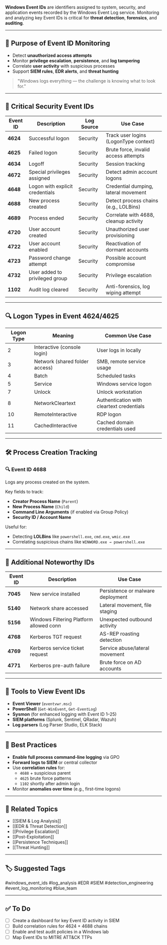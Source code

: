 **Windows Event IDs** are identifiers assigned to system, security, and application events recorded by the Windows Event Log service. Monitoring and analyzing key Event IDs is critical for **threat detection**, **forensics**, and **auditing**.

---

## 🎯 Purpose of Event ID Monitoring

- Detect **unauthorized access attempts**
- Monitor **privilege escalation**, **persistence**, and **log tampering**
- Correlate **user activity** with suspicious processes
- Support **SIEM rules**, **EDR alerts**, and **threat hunting**

> "Windows logs everything — the challenge is knowing what to look for."

---

## 🧠 Critical Security Event IDs

| Event ID | Description                                | Log Source       | Use Case                            |
|----------|--------------------------------------------|------------------|--------------------------------------|
| **4624** | Successful logon                           | Security         | Track user logins (LogonType context)|
| **4625** | Failed logon                               | Security         | Brute force, invalid access attempts |
| **4634** | Logoff                                     | Security         | Session tracking                     |
| **4672** | Special privileges assigned                | Security         | Detect admin account logons          |
| **4648** | Logon with explicit credentials            | Security         | Credential dumping, lateral movement |
| **4688** | New process created                        | Security         | Detect process chains (e.g., LOLBins)|
| **4689** | Process ended                              | Security         | Correlate with 4688, cleanup activity|
| **4720** | User account created                       | Security         | Unauthorized user provisioning       |
| **4722** | User account enabled                       | Security         | Reactivation of dormant accounts     |
| **4723** | Password change attempt                    | Security         | Possible account compromise          |
| **4732** | User added to privileged group             | Security         | Privilege escalation                 |
| **1102** | Audit log cleared                          | Security         | Anti-forensics, log wiping attempt   |

---

## 🔍 Logon Types in Event 4624/4625

| Logon Type | Meaning                            | Common Use Case                          |
|------------|-------------------------------------|-------------------------------------------|
| 2          | Interactive (console login)        | User logs in locally                      |
| 3          | Network (shared folder access)     | SMB, remote service usage                 |
| 4          | Batch                              | Scheduled tasks                           |
| 5          | Service                             | Windows service logon                     |
| 7          | Unlock                              | Unlock workstation                        |
| 8          | NetworkCleartext                   | Authentication with cleartext credentials |
| 10         | RemoteInteractive                   | RDP logon                                 |
| 11         | CachedInteractive                   | Cached domain credentials used            |

---

## 🛠 Process Creation Tracking

### 🔍 Event ID 4688

Logs any process created on the system.

Key fields to track:
- **Creator Process Name** (`Parent`)
- **New Process Name** (`Child`)
- **Command Line Arguments** (if enabled via Group Policy)
- **Security ID / Account Name**

Useful for:
- Detecting **LOLBins** like `powershell.exe`, `cmd.exe`, `wmic.exe`
- Correlating suspicious chains like `WINWORD.exe → powershell.exe`

---

## 🧩 Additional Noteworthy IDs

| Event ID | Description                            | Use Case                              |
|----------|----------------------------------------|----------------------------------------|
| **7045** | New service installed                  | Persistence or malware deployment     |
| **5140** | Network share accessed                 | Lateral movement, file staging        |
| **5156** | Windows Filtering Platform allowed conn| Unexpected outbound activity           |
| **4768** | Kerberos TGT request                   | AS-REP roasting detection             |
| **4769** | Kerberos service ticket request        | Service abuse/lateral movement        |
| **4771** | Kerberos pre-auth failure              | Brute force on AD accounts            |

---

## 🧰 Tools to View Event IDs

- **Event Viewer** (`eventvwr.msc`)
- **PowerShell** (`Get-WinEvent`, `Get-EventLog`)
- **Sysmon** (for enhanced logging with Event ID 1–25)
- **SIEM platforms** (Splunk, Sentinel, QRadar, Wazuh)
- **Log parsers** (Log Parser Studio, ELK Stack)

---

## 🧠 Best Practices

- **Enable full process command-line logging** via GPO
- **Forward logs to SIEM** or central collector
- Use **correlation rules** for:
  - `4688` + suspicious parent
  - `4625` brute force patterns
  - `1102` shortly after admin login
- Monitor **anomalies over time** (e.g., first-time logons)

---

## 🔗 Related Topics

- [[SIEM & Log Analysis]]
- [[EDR & Threat Detection]]
- [[Privilege Escalation]]
- [[Post-Exploitation]]
- [[Persistence Techniques]]
- [[Threat Hunting]]

---

## 🏷 Suggested Tags

#windows_event_ids #log_analysis #EDR #SIEM #detection_engineering #event_log_monitoring #blue_team

---

## ✅ To Do

- [ ] Create a dashboard for key Event ID activity in SIEM
- [ ] Build correlation rules for 4624 + 4688 chains
- [ ] Enable and test audit policies in a Windows lab
- [ ] Map Event IDs to MITRE ATT&CK TTPs
